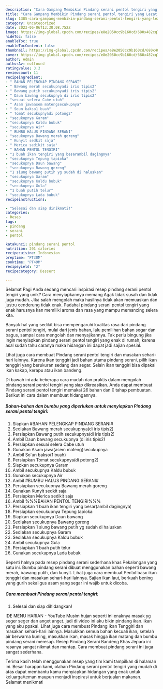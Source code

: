 ```yaml
---
description: "Cara Gampang Membikin Pindang serani pentol tengiri yang Lezat, Sempurna"
title: "Cara Gampang Membikin Pindang serani pentol tengiri yang Lezat, Sempurna"
slug: 1385-cara-gampang-membikin-pindang-serani-pentol-tengiri-yang-lezat-sempurna
category: Uncategorized
date: 2023-06-06T13:30:08.752Z
image: https://img-global.cpcdn.com/recipes/e8e2050cc9b160cd/680x482cq70/pindang-serani-pentol-tengiri-foto-resep-utama.jpg
hideToc: false
enableToc: true
enableTocContent: false
thumbnail: https://img-global.cpcdn.com/recipes/e8e2050cc9b160cd/680x482cq70/pindang-serani-pentol-tengiri-foto-resep-utama.jpg
cover: https://img-global.cpcdn.com/recipes/e8e2050cc9b160cd/680x482cq70/pindang-serani-pentol-tengiri-foto-resep-utama.jpg
author: Admin
authorAv: notfound
ratingvalue: 3.3
reviewcount: 11
recipeingredient:
- " BAHAN PELENGKAP PINDANG SERANI"
- " Bawang merah secukupnyadi iris tipis2"
- " Bawang putih secukupnyadi iris tipis2"
- " Daun bawang secukupnya di iris tipis2"
- "sesuai selera Cabe utuh"
- " Asam jawaasem matengsecukupnya"
- " Soun bakso1 buah"
- " Tomat secukupnyadi potong2"
- "secukupnya Garam"
- "secukupnya Kaldu bubuk"
- "secukupnya Air"
- " BUMBU HALUS PINDANG SERANI"
- "secukupnya Bawang merah goreng"
- " Kunyit sedkit saja"
- " Merica sedikit saja"
- " BAHAN PENTOL TENGIRI"
- "1 buah ikan tengiri yang besarambil dagingnya"
- "secukupnya Tepung tapioka"
- "secukupnya Daun bawang"
- "secukupnya Bawang goreng"
- "1 siung bawang putih yg sudah di haluskan"
- "secukupnya Garam"
- "secukupnya Kaldu bubuk"
- "secukupnya Gula"
- "1 buah putih telur"
- "secukupnya Lada bubuk"
recipeinstructions:

- "Selesai dan siap dinikmati!"
categories:
- Resep
tags:
- pindang
- serani
- pentol

katakunci: pindang serani pentol 
nutrition: 291 calories
recipecuisine: Indonesian
preptime: "PT30M"
cooktime: "PT49M"
recipeyield: "2"
recipecategory: Dessert

---
```



Selamat Pagi Anda sedang mencari inspirasi resep pindang serani pentol tengiri yang unik? Cara menyiapkannya memang Agak tidak susah dan tidak juga mudah. Jika salah mengolah maka hasilnya tidak akan memuaskan dan justru cenderung tidak enak. Padahal pindang serani pentol tengiri yang enak harusnya kan memiliki aroma dan rasa yang mampu memancing selera kita.


Banyak hal yang sedikit bisa mempengaruhi kualitas rasa dari pindang serani pentol tengiri, mulai dari jenis bahan, lalu pemilihan bahan segar dan bagus, sampai cara mengolah dan menyajikannya. Tak perlu bingung jika ingin menyiapkan pindang serani pentol tengiri yang enak di rumah, karena asal sudah tahu caranya maka hidangan ini dapat jadi sajian spesial.

Lihat juga cara membuat Pindang serani pentol tengiri dan masakan sehari-hari lainnya. Karena ikan tenggiri jadi bahan utama pindang serani, pilih ikan tenggiri yang berukuran sedang dan segar. Selain ikan tenggiri bisa dipakai ikan kakap, kerapu atau ikan bandeng.


Di bawah ini ada beberapa cara mudah dan praktis dalam mengolah pindang serani pentol tengiri yang siap dikreasikan. Anda dapat membuat Pindang serani pentol tengiri memakai 26 bahan dan 0 tahap pembuatan. Berikut ini cara dalam membuat hidangannya.

<!--inarticleads1-->

##### Bahan-bahan dan bumbu yang diperlukan untuk menyiapkan Pindang serani pentol tengiri:

1. Siapkan  #BAHAN PELENGKAP PINDANG SERANI#
1. Sediakan  Bawang merah secukupnya(di iris tipis2)
1. Persiapkan  Bawang putih secukupnya(di iris tipis2)
1. Ambil  Daun bawang secukupnya (di iris tipis2)
1. Persiapkan sesuai selera Cabe utuh
1. Gunakan  Asam jawa(asem mateng)secukupnya
1. Ambil  So&#39;un bakso(1 buah)
1. Persiapkan  Tomat secukupnya(di potong2)
1. Siapkan secukupnya Garam
1. Ambil secukupnya Kaldu bubuk
1. Gunakan secukupnya Air
1. Ambil  #BUMBU HALUS PINDANG SERANI#
1. Persiapkan secukupnya Bawang merah goreng
1. Gunakan  Kunyit sedkit saja
1. Persiapkan  Merica sedikit saja
1. Ambil  %%%BAHAN PENTOL TENGIRI%%%
1. Persiapkan 1 buah ikan tengiri yang besar(ambil dagingnya)
1. Persiapkan secukupnya Tepung tapioka
1. Siapkan secukupnya Daun bawang
1. Sediakan secukupnya Bawang goreng
1. Persiapkan 1 siung bawang putih yg sudah di haluskan
1. Sediakan secukupnya Garam
1. Sediakan secukupnya Kaldu bubuk
1. Ambil secukupnya Gula
1. Persiapkan 1 buah putih telur
1. Gunakan secukupnya Lada bubuk


Seperti halnya pada resep pindang serani sederhana khas Pekalongan yang satu ini. Bumbu pindang serani dibuat menggunakan bahan seperti bawang merah, bawang putih, dan kunyit. Lihat juga cara membuat Pentol baso ikan tenggiri dan masakan sehari-hari lainnya. Sajian ikan laut, berkuah bening yang gurih sekaligus asam yang segar ini wajib untuk dicoba. 

<!--inarticleads2-->

##### Cara membuat Pindang serani pentol tengiri:


1. Selesai dan siap dihidangkan!

IDE MENU HARIAN - YouTube Musim hujan seperti ini enaknya masak yg seger seger dan anget anget. jadi di video ini aku bikin pindang ikan. ikan yang aku ppakai. Lihat juga cara membuat Pindang Ikan Tenggiri dan masakan sehari-hari lainnya. Masukkan semua bahan kecuali ikan, setelah air berwarna kuning, masukkan ikan, masak hingga ikan matang dan bumbu pindang serani meresap. Resep Pindang Serani Bandeng Khas Jepara ini rasanya sangat nikmat dan mantap. Cara membuat pindang serani ini juga sangat sederhana. 

Terima kasih telah menggunakan resep yang tim kami tampilkan di halaman ini. Besar harapan kami, olahan Pindang serani pentol tengiri yang mudah di atas dapat membantu kamu menyiapkan hidangan yang enak untuk keluarga/teman maupun menjadi inspirasi untuk berjualan makanan. Selamat menikmati

